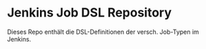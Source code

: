# Jenkins Job DSL Repository

Dieses Repo enthält die DSL-Definitionen der versch. Job-Typen im Jenkins.